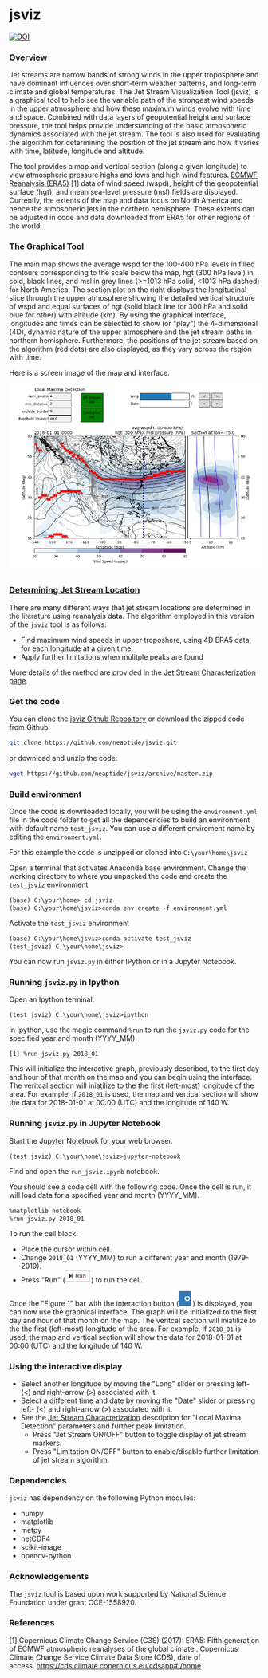 # jsviz

[![DOI](https://zenodo.org/badge/255734585.svg)](https://zenodo.org/badge/latestdoi/255734585)

<!-- mybinder.org fails to load required pip module which breaks the code. Taking the demo offline.
<a href="https://mybinder.org/v2/gh/neaptide/jsviz/master?filepath=run_jsviz.ipynb"><img align="right" src="https://mybinder.org/badge_logo.svg"></a>
--->
### Overview
Jet streams are narrow bands of strong winds in the upper troposphere and have dominant influences over short-term weather patterns, and long-term climate and global temperatures.  The Jet Stream Visualization Tool (jsviz) is a graphical tool to help see the variable path of the strongest wind speeds in the upper atmosphere and how these maximum winds evolve with time and space.  Combined with data layers of geopotential height and surface pressure, the tool helps provide understanding of the basic atmospheric dynamics associated with the jet stream.  The tool is also used for evaluating the algorithm for determining the position of the jet stream and how it varies with time, latitude, longitude and altitude. 
<!-- Comparing position and strength of the jet stream with ocean and atmosphere observations -->

The tool provides a map and vertical section (along a given longitude) to view atmospheric pressure highs and lows and high wind features.  [ECMWF Reanalysis (ERA5)](https://www.ecmwf.int/en/forecasts/datasets/reanalysis-datasets/era5) [1] data of wind speed (wspd), height of the geopotential surface (hgt), and mean sea-level pressure (msl) fields are displayed.  Currently, the extents of the map and data focus on North America and hence the atmospheric jets in the northern hemisphere.  These extents can be adjusted in code and data downloaded from ERA5 for other regions of the world.

### The Graphical Tool

The main map shows the average wspd for the 100-400 hPa levels in filled contours corresponding to the scale below the map, hgt (300 hPa level) in sold, black lines, and msl in grey lines (>=1013 hPa solid, <1013 hPa dashed) for North America. The section plot on the right displays the longitudinal slice through the upper atmosphere showing the detailed vertical structure of wspd and equal surfaces of hgt (solid black line for 300 hPa and solid blue for other) with altitude (km). By using the graphical interface, longitudes and times can be selected to show (or "play") the 4-dimensional (4D), dynamic nature of the upper atmosphere and the jet stream paths in northern hemisphere. Furthermore, the positions of the jet stream based on the algorithm (red dots) are also displayed, as they vary across the region with time. 

Here is a screen image of the map and interface. 

![Image of jsviz window](https://github.com/neaptide/jsviz/blob/master/images/run_jsviz_ipynb.png)

### [Determining Jet Stream Location](https://github.com/neaptide/jsviz/blob/master/jsalgo.md)

There are many different ways that jet stream locations are determined in the literature using reanalysis data.  The algorithm employed in this version of the `jsviz` tool is as follows: 
- Find maximum wind speeds in upper troposhere, using 4D ERA5 data, for each longitude at a given time.
- Apply further limitations when mulitple peaks are found

More details of the method are provided in the [Jet Stream Characterization page](https://github.com/neaptide/jsviz/blob/master/jsalgo.md). 

<!-- mybinder.org fails to load required pip module which breaks the code. Taking the demo offline.
### Quick Start -- Demo

A Binder image has been built to demo the code. This demo can be run if you don't have python setup locally or don't know how to launch your own jupyter-notebook.  Although, it is slower to load and run than downloading and running `jsviz` code locally. 

Launch a the demo Jupyter Notebook from this badge.  
[![Binder](https://mybinder.org/badge_logo.svg)](https://mybinder.org/v2/gh/neaptide/jsviz/master?filepath=run_jsviz.ipynb)

It will open the notebook in a web browser tab. It takes a short while for the page to be displayed.  Be patient.  If it is taking a really long time, most likely there were underlying code changes and the Binder image is being rebuilt. Once the Binder image is (built and) served it will open up notebook called `run_jsviz.ipynb` in a web browser tab. 
-->

### Get the code 

You can clone the [jsviz Github Repository](https://github.com/neaptide/jsviz) or download the zipped code from Github: 

```bash
git clone https://github.com/neaptide/jsviz.git
```

or download and unzip the code:

```bash
wget https://github.com/neaptide/jsviz/archive/master.zip
```

### Build environment 

Once the code is downloaded locally, you will be using the `environment.yml` file in the code folder to get all the dependencies to build an environment with default name `test_jsviz`.  You can use a different enviroment name by editing the `environment.yml`. 

For this example the code is unzipped or cloned into `C:\your\home\jsviz`
 
Open a terminal that activates Anaconda base environment. 
Change the working directory to where you unpacked the code and create the `test_jsviz` environment  

```
(base) C:\your\home> cd jsviz
(base) C:\your\home\jsviz>conda env create -f environment.yml
```

Activate the `test_jsviz` environment
 
```
(base) C:\your\home\jsviz>conda activate test_jsviz
(test_jsviz) C:\your\home\jsviz>
```
 
You can now run `jsviz.py` in either IPython or in a Jupyter Notebook. 

### Running `jsviz.py` in Ipython

Open an Ipython terminal.
```
(test_jsviz) C:\your\home\jsviz>ipython
```

In Ipython, use the magic command `%run` to run the `jsviz.py` code for the specified year and month (YYYY_MM). 

``` 
[1] %run jsviz.py 2018_01
```

This will initialize the interactive graph, previously described, to the first day and hour of that month on the map and you can begin using the interface. The veritcal section will iniatilize to the the first (left-most) longitude of the area.  For example, if `2018_01` is used, the map and vertical section will show the data for 2018-01-01 at 00:00 (UTC) and the longitude of 140 W.


### Running `jsviz.py` in Jupyter Notebook

Start the Jupyter Notebook for your web browser.
```
(test_jsviz) C:\your\home\jsviz>jupyter-notebook
```

Find and open the `run_jsviz.ipynb` notebook.  

You should see a code cell with the following code. Once the cell is run, it will load data for a specified year and month (YYYY_MM).  

```
%matplotlib notebook
%run jsviz.py 2018_01
```

To run the cell block:
- Place the cursor within cell.
- Change `2018_01` (YYYY_MM) to run a different year and month (1979-2019).
- Press "Run" (![run button](https://github.com/neaptide/jsviz/blob/master/images/run_button.png)) to run the cell.  

Once the "Figure 1" bar with the interaction button (![interaction_button](https://github.com/neaptide/jsviz/blob/master/images/interaction_button.png)) is displayed, you can now use the graphical interface. The graph will be initialized to the first day and hour of that month on the map.  The veritcal section will iniatilize to the the first (left-most) longitude of the area.  For example, if `2018_01` is used, the map and vertical section will show the data for 2018-01-01 at 00:00 (UTC) and the longitude of 140 W.

### Using the interactive display

- Select another longitude by moving the "Long" slider or pressing left- (<) and right-arrow (>) associated with it.  
- Select a different time and date by moving the "Date" slider or pressing left- (<) and right-arrow (>) associated with it.
- See the [Jet Stream Characterization](https://github.com/neaptide/jsviz/blob/master/jsalgo.md) description for "Local Maxima Detection" parameters and further peak limitation.
  - Press "Jet Stream ON/OFF" button to toggle display of jet stream markers.
  - Press "Limitation ON/OFF" button to enable/disable further limitation of jet stream algorithm.


### Dependencies

`jsviz` has dependency on the following Python modules:

  - numpy
  - matplotlib
  - metpy
  - netCDF4
  - scikit-image
  - opencv-python

### Acknowledgements

The `jsviz` tool is based upon work supported by National Science Foundation under grant OCE-1558920. 

### References

[1] Copernicus Climate Change Service (C3S) (2017): ERA5: Fifth generation of ECMWF atmospheric reanalyses of the global climate . Copernicus Climate Change Service Climate Data Store (CDS), date of access. https://cds.climate.copernicus.eu/cdsapp#!/home
